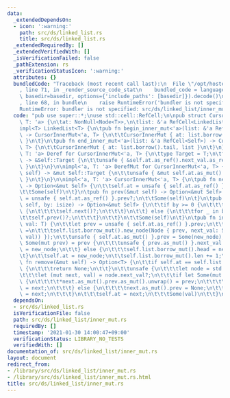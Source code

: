 ```yaml
---
data:
  _extendedDependsOn:
  - icon: ':warning:'
    path: src/ds/linked_list.rs
    title: src/ds/linked_list.rs
  _extendedRequiredBy: []
  _extendedVerifiedWith: []
  _isVerificationFailed: false
  _pathExtension: rs
  _verificationStatusIcon: ':warning:'
  attributes: {}
  bundledCode: "Traceback (most recent call last):\n  File \"/opt/hostedtoolcache/Python/3.9.1/x64/lib/python3.9/site-packages/onlinejudge_verify/documentation/build.py\"\
    , line 71, in _render_source_code_stat\n    bundled_code = language.bundle(stat.path,\
    \ basedir=basedir, options={'include_paths': [basedir]}).decode()\n  File \"/opt/hostedtoolcache/Python/3.9.1/x64/lib/python3.9/site-packages/onlinejudge_verify/languages/user_defined.py\"\
    , line 68, in bundle\n    raise RuntimeError('bundler is not specified: {}'.format(path.as_posix()))\n\
    RuntimeError: bundler is not specified: src/ds/linked_list/inner_mut.rs\n"
  code: "pub use super::*;\nuse std::cell::RefCell;\n\npub struct CursorInnerMut<'a,\
    \ T: 'a> {\n\tat: NonNull<Node<T>>,\n\tlist: &'a RefCell<LinkedList<T>>,\n}\n\n\
    impl<T> LinkedList<T> {\n\tpub fn begin_inner_mut<'a>(list: &'a RefCell<Self>)\
    \ -> CursorInnerMut<'a, T> {\n\t\tCursorInnerMut { at: list.borrow().head, list\
    \ }\n\t}\n\tpub fn end_inner_mut<'a>(list: &'a RefCell<Self>) -> CursorInnerMut<'a,\
    \ T> {\n\t\tCursorInnerMut { at: list.borrow().tail, list }\n\t}\n}\n\nimpl<'a,\
    \ T: 'a> Deref for CursorInnerMut<'a, T> {\n\ttype Target = T;\n\tfn deref(&self)\
    \ -> &Self::Target {\n\t\tunsafe { &self.at.as_ref().next_val.as_ref().unwrap().1\
    \ }\n\t}\n}\n\nimpl<'a, T: 'a> DerefMut for CursorInnerMut<'a, T> {\n\tfn deref_mut(&mut\
    \ self) -> &mut Self::Target {\n\t\tunsafe { &mut self.at.as_mut().next_val.as_mut().unwrap().1\
    \ }\n\t}\n}\n\nimpl<'a, T: 'a> CursorInnerMut<'a, T> {\n\tpub fn next(&mut self)\
    \ -> Option<&mut Self> {\n\t\tself.at = unsafe { self.at.as_ref() }.next_val.as_ref()?.0;\n\
    \t\tSome(self)\n\t}\n\tpub fn prev(&mut self) -> Option<&mut Self> {\n\t\tself.at\
    \ = unsafe { self.at.as_ref() }.prev?;\n\t\tSome(self)\n\t}\n\tpub fn advance(&mut\
    \ self, by: isize) -> Option<&mut Self> {\n\t\tif by >= 0 {\n\t\t\tfor _ in 0..by\
    \ {\n\t\t\t\tself.next()?;\n\t\t\t}\n\t\t} else {\n\t\t\tfor _ in by..0 {\n\t\t\
    \t\tself.prev()?;\n\t\t\t}\n\t\t}\n\t\tSome(self)\n\t}\n\tpub fn insert(&mut self,\
    \ val: T) {\n\t\tlet prev = unsafe { self.at.as_ref() }.prev;\n\t\tlet new_node\
    \ =\n\t\t\tself.list.borrow_mut().new_node(Node { prev, next_val: Some((self.at,\
    \ val)) });\n\t\tunsafe { self.at.as_mut() }.prev = Some(new_node);\n\t\tif let\
    \ Some(mut prev) = prev {\n\t\t\tunsafe { prev.as_mut() }.next_val.as_mut().unwrap().0\
    \ = new_node;\n\t\t} else {\n\t\t\tself.list.borrow_mut().head = new_node;\n\t\
    \t}\n\t\tself.at = new_node;\n\t\tself.list.borrow_mut().len += 1;\n\t}\n\tpub\
    \ fn remove(&mut self) -> Option<T> {\n\t\tif self.at == self.list.borrow_mut().tail\
    \ {\n\t\t\treturn None;\n\t\t}\n\t\tunsafe {\n\t\t\tlet node = std::ptr::read(self.at.as_ptr());\n\
    \t\t\tlet (mut next, val) = node.next_val?;\n\t\t\tif let Some(mut prev) = node.prev\
    \ {\n\t\t\t\t*next.as_mut().prev.as_mut().unwrap() = prev;\n\t\t\t\tprev.as_mut().next_val.as_mut().unwrap().0\
    \ = next;\n\t\t\t} else {\n\t\t\t\tnext.as_mut().prev = None;\n\t\t\t\tself.list.borrow_mut().head\
    \ = next;\n\t\t\t}\n\t\t\tself.at = next;\n\t\t\tSome(val)\n\t\t}\n\t}\n}\n"
  dependsOn:
  - src/ds/linked_list.rs
  isVerificationFile: false
  path: src/ds/linked_list/inner_mut.rs
  requiredBy: []
  timestamp: '2021-01-30 14:00:47+09:00'
  verificationStatus: LIBRARY_NO_TESTS
  verifiedWith: []
documentation_of: src/ds/linked_list/inner_mut.rs
layout: document
redirect_from:
- /library/src/ds/linked_list/inner_mut.rs
- /library/src/ds/linked_list/inner_mut.rs.html
title: src/ds/linked_list/inner_mut.rs
---
```


